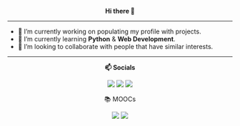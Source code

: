 
<!-- Main -->
<p align="center"><strong>Hi there 👋</strong></p>
<hr>

<ul>
<li>🔭 I’m currently working on populating my profile with projects.</li>
<li>🌱 I’m currently learning <strong>Python</strong> & <strong>Web Development</strong>.</li>
<li>👯 I’m looking to collaborate with people that have similar interests.</li>
</ul>
<div>

<hr>

<!--
Highlights
<p align="center"><strong>Highlights:</strong></p>


<hr>
-->

<!-- Contacts -->
<p align="center"><strong>📫 Socials</strong></p>

<div align="center">
<a href="mailto:gjaledesma@gmail.com"><img src="https://img.shields.io/badge/Gmail-D14836?style=for-the-badge&logo=gmail&logoColor=white"></a>  <a href="mailto:gjaledesma@outlook.com"><img src="https://img.shields.io/badge/Outlook-0078D4?style=for-the-badge&logo=microsoft-outlook&logoColor=white"></a>  <a href="https://discord.gg/293195887952396289"><img src="https://img.shields.io/badge/Discord-%237289DA.svg?style=for-the-badge&logo=discord&logoColor=white"></a>

<br>

<p align="center">📚 MOOCs</p>
<a href="https://www.coursera.org/user/06d87c718869ff93519589521158e269"><img src="https://img.shields.io/badge/Coursera-%230056D2.svg?style=for-the-badge&logo=Coursera&logoColor=white"></a> <a href="https://profile.edx.org/u/gja_ledesma"><img src="https://img.shields.io/badge/edX-%2302262B.svg?style=for-the-badge&logo=edX&logoColor=white">





